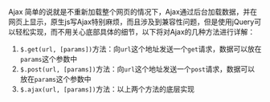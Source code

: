 Ajax 简单的说就是不重新加载整个网页的情况下，Ajax通过后台加载数据，并在网页上显示，原生js写Ajax特别麻烦，而且涉及到兼容性问题，但是使用jQuery可以轻松实现，而不用关心底部具体的细节，以下将对Ajax的几种方法进行详解：

1. `$.get(url, [params])`方法：向`url`这个地址发送一个`get`请求，数据可以放在`params`这个参数中
2. `$.post(url, [params])`方法：向`url`这个地址发送一个`post`请求，数据可以放在`params`这个参数中
3. `$.ajax(url, [params])`方法：以上两个方法的底层实现

